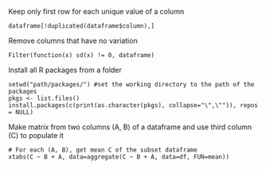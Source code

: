 Keep only first row for each unique value of a column

```
dataframe[!duplicated(dataframe$column),]
```

Remove columns that have no variation

```
Filter(function(x) sd(x) != 0, dataframe)
```

Install all R packages from a folder

```
setwd("path/packages/") #set the working directory to the path of the packages
pkgs <- list.files()
install.packages(c(print(as.character(pkgs), collapse="\",\"")), repos = NULL)
```

Make matrix from two columns (A, B) of a dataframe and use third column (C) to populate it

```
# For each (A, B), get mean C of the subset dataframe 
xtabs(C ~ B + A, data=aggregate(C ~ B + A, data=df, FUN=mean))
```


